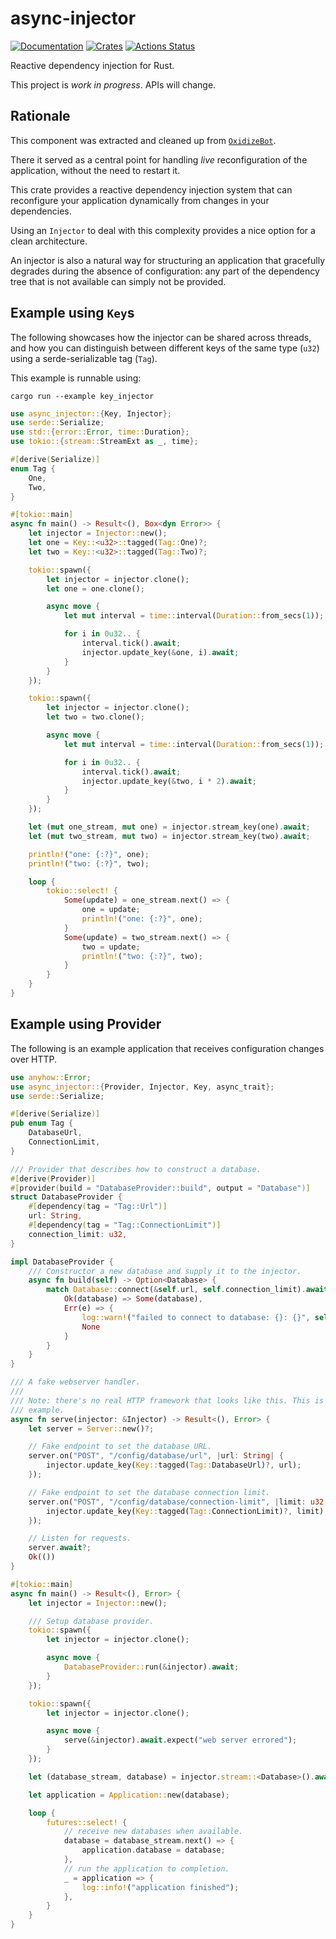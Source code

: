 # async-injector

[![Documentation](https://docs.rs/async-injector/badge.svg)](https://docs.rs/async-injector)
[![Crates](https://img.shields.io/crates/v/async-injector.svg)](https://crates.io/crates/async-injector)
[![Actions Status](https://github.com/udoprog/async-injector/workflows/Rust/badge.svg)](https://github.com/udoprog/async-injector/actions)

Reactive dependency injection for Rust.

This project is _work in progress_. APIs will change.

## Rationale

This component was extracted and cleaned up from [`OxidizeBot`].

There it served as a central point for handling _live_ reconfiguration of the
application, without the need to restart it.

This crate provides a reactive dependency injection system that can reconfigure
your application dynamically from changes in your dependencies.

Using an `Injector` to deal with this complexity provides a nice option for a
clean architecture.

An injector is also a natural way for structuring an application that gracefully
degrades during the absence of configuration: any part of the dependency tree
that is not available can simply not be provided.

[`OxidizeBot`]: https://github.com/udoprog/OxidizeBot

## Example using `Key`s

The following showcases how the injector can be shared across threads, and how
you can distinguish between different keys of the same type (`u32`) using a
serde-serializable tag (`Tag`).

This example is runnable using:

```
cargo run --example key_injector
```

```rust
use async_injector::{Key, Injector};
use serde::Serialize;
use std::{error::Error, time::Duration};
use tokio::{stream::StreamExt as _, time};

#[derive(Serialize)]
enum Tag {
    One,
    Two,
}

#[tokio::main]
async fn main() -> Result<(), Box<dyn Error>> {
    let injector = Injector::new();
    let one = Key::<u32>::tagged(Tag::One)?;
    let two = Key::<u32>::tagged(Tag::Two)?;

    tokio::spawn({
        let injector = injector.clone();
        let one = one.clone();

        async move {
            let mut interval = time::interval(Duration::from_secs(1));

            for i in 0u32.. {
                interval.tick().await;
                injector.update_key(&one, i).await;
            }
        }
    });

    tokio::spawn({
        let injector = injector.clone();
        let two = two.clone();

        async move {
            let mut interval = time::interval(Duration::from_secs(1));

            for i in 0u32.. {
                interval.tick().await;
                injector.update_key(&two, i * 2).await;
            }
        }
    });

    let (mut one_stream, mut one) = injector.stream_key(one).await;
    let (mut two_stream, mut two) = injector.stream_key(two).await;

    println!("one: {:?}", one);
    println!("two: {:?}", two);

    loop {
        tokio::select! {
            Some(update) = one_stream.next() => {
                one = update;
                println!("one: {:?}", one);
            }
            Some(update) = two_stream.next() => {
                two = update;
                println!("two: {:?}", two);
            }
        }
    }
}
```

## Example using Provider

The following is an example application that receives configuration changes
over HTTP.

```rust
use anyhow::Error;
use async_injector::{Provider, Injector, Key, async_trait};
use serde::Serialize;

#[derive(Serialize)]
pub enum Tag {
    DatabaseUrl,
    ConnectionLimit,
}

/// Provider that describes how to construct a database.
#[derive(Provider)]
#[provider(build = "DatabaseProvider::build", output = "Database")]
struct DatabaseProvider {
    #[dependency(tag = "Tag::Url")]
    url: String,
    #[dependency(tag = "Tag::ConnectionLimit")]
    connection_limit: u32,
}

impl DatabaseProvider {
    /// Constructor a new database and supply it to the injector.
    async fn build(self) -> Option<Database> {
        match Database::connect(&self.url, self.connection_limit).await {
            Ok(database) => Some(database),
            Err(e) => {
                log::warn!("failed to connect to database: {}: {}", self.url, e);
                None
            }
        }
    }
}

/// A fake webserver handler.
///
/// Note: there's no real HTTP framework that looks like this. This is just an
/// example.
async fn serve(injector: &Injector) -> Result<(), Error> {
    let server = Server::new()?;

    // Fake endpoint to set the database URL.
    server.on("POST", "/config/database/url", |url: String| {
        injector.update_key(Key::tagged(Tag::DatabaseUrl)?, url);
    });

    // Fake endpoint to set the database connection limit.
    server.on("POST", "/config/database/connection-limit", |limit: u32| {
        injector.update_key(Key::tagged(Tag::ConnectionLimit)?, limit);
    });

    // Listen for requests.
    server.await?;
    Ok(())
}

#[tokio::main]
async fn main() -> Result<(), Error> {
    let injector = Injector::new();

    /// Setup database provider.
    tokio::spawn({
        let injector = injector.clone();

        async move {
            DatabaseProvider::run(&injector).await;
        }
    });

    tokio::spawn({
        let injector = injector.clone();

        async move {
            serve(&injector).await.expect("web server errored");
        }
    });

    let (database_stream, database) = injector.stream::<Database>().await;

    let application = Application::new(database);

    loop {
        futures::select! {
            // receive new databases when available.
            database = database_stream.next() => {
                application.database = database;
            },
            // run the application to completion.
            _ = application => {
                log::info!("application finished");
            },
        }
    }
}
```